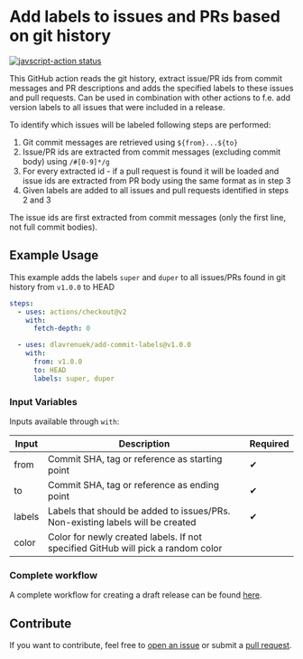 # Add labels to issues and PRs based on git history

<a href="https://github.com/dlavrenuek/add-commit-labels/actions"><img alt="javscript-action status" src="https://github.com/dlavrenuek/add-commit-labels/workflows/development/badge.svg"></a>

This GitHub action reads the git history, extract issue/PR ids from commit messages and PR descriptions and adds the
specified labels to these issues and pull requests. Can be used in combination with other actions to f.e. add version
labels to all issues that were included in a release.

To identify which issues will be labeled following steps are performed:

1. Git commit messages are retrieved using `${from}...${to}`
2. Issue/PR ids are extracted from commit messages (excluding commit body) using `/#[0-9]*/g`
3. For every extracted id - if a pull request is found it will be loaded and issue ids are extracted from PR body using
   the same format as in step 3
4. Given labels are added to all issues and pull requests identified in steps 2 and 3

The issue ids are first extracted from commit messages (only the first line, not full commit bodies).

## Example Usage

This example adds the labels `super` and `duper` to all issues/PRs found in git history from `v1.0.0` to HEAD

```yaml
steps:
  - uses: actions/checkout@v2
    with:
      fetch-depth: 0

  - uses: dlavrenuek/add-commit-labels@v1.0.0
    with:
      from: v1.0.0
      to: HEAD
      labels: super, duper
```

### Input Variables

Inputs available through `with`:

| Input  | Description                                                                      | Required |
| ------ | -------------------------------------------------------------------------------- | -------- |
| from   | Commit SHA, tag or reference as starting point                                   | ✔        |
| to     | Commit SHA, tag or reference as ending point                                     | ✔        |
| labels | Labels that should be added to issues/PRs. Non-existing labels will be created   | ✔        |
| color  | Color for newly created labels. If not specified GitHub will pick a random color |          |

### Complete workflow

A complete workflow for creating a draft release can be
found [here](https://github.com/dlavrenuek/add-commit-labels/blob/master/.github/workflows/release.yml).

## Contribute

If you want to contribute, feel free to [open an issue](https://github.com/dlavrenuek/add-commit-labels/issues) or
submit a [pull request](https://github.com/dlavrenuek/add-commit-labels/pulls).
